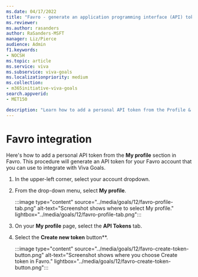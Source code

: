 ```yaml
---
ms.date: 04/17/2022
title: "Favro - generate an application programming interface (API) token"
ms.reviewer: 
ms.author: rasanders
author: RaSanders-MSFT
manager: Liz/Pierce
audience: Admin
f1.keywords:
- NOCSH
ms.topic: article
ms.service: viva
ms.subservice: viva-goals
ms.localizationpriority: medium
ms.collection:  
- m365initiative-viva-goals
search.appverid:
- MET150

description: "Learn how to add a personal API token from the Profile & Account section in Favro."
---
```


# Favro integration

Here's how to add a personal API token from the **My profile** section in Favro. This procedure will generate an API token for your Favro account that you can use to integrate with Viva Goals.
  
1. In the upper-left corner, select your account dropdown.
  
2. From the drop-down menu, select **My profile**.
  
   :::image type="content" source="../media/goals/12/favro-profile-tab.png" alt-text="Screenshot shows where to select My profile." lightbox="../media/goals/12/favro-profile-tab.png":::
  
3. On your **My profile** page, select the **API Tokens** tab.
  
4. Select the **Create new token** button**.
  
    :::image type="content" source="../media/goals/12/favro-create-token-button.png" alt-text="Screenshot shows where you choose Create token in Favro." lightbox="../media/goals/12/favro-create-token-button.png":::
  

